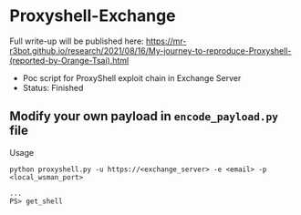 # Proxyshell-Exchange

Full write-up will be published here: https://mr-r3bot.github.io/research/2021/08/16/My-journey-to-reproduce-Proxyshell-(reported-by-Orange-Tsai).html

- Poc script for ProxyShell exploit chain in Exchange Server
- Status: Finished

Modify your own payload in `encode_payload.py` file
------------
Usage

```
python proxyshell.py -u https://<exchange_server> -e <email> -p <local_wsman_port>

...
PS> get_shell
```

